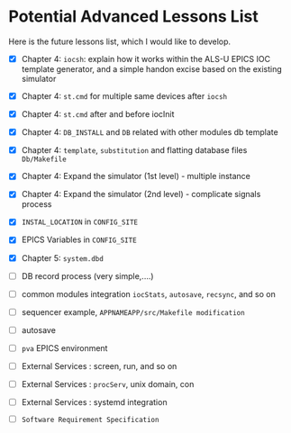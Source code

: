 # Potential Advanced Lessons List

Here is the future lessons list, which I would like to develop.

* [x] Chapter 4: `iocsh`: explain how it works within the ALS-U EPICS IOC template generator, and a simple handon excise based on the existing simulator
* [x] Chapter 4: `st.cmd` for multiple same devices after `iocsh`
* [x] Chapter 4: `st.cmd` after and before iocInit
* [x] Chapter 4: `DB_INSTALL` and `DB` related with other modules db template

* [x] Chapter 4: `template`, `substitution` and flatting database files `Db/Makefile`
* [x] Chapter 4: Expand the simulator (1st level) - multiple instance
* [x] Chapter 4: Expand the simulator (2nd level) - complicate signals process
* [x] `INSTAL_LOCATION` in `CONFIG_SITE`
* [x] EPICS Variables in `CONFIG_SITE`
* [x] Chapter 5: `system.dbd`
* [ ] DB record process (very simple,....)
* [ ] common modules integration `iocStats`, `autosave`, `recsync`, and so on
* [ ] sequencer example, `APPNAMEAPP/src/Makefile modification`
* [ ] autosave
* [ ] `pva` EPICS environment
* [ ] External Services : screen, run, and so on
* [ ] External Services : `procServ`, unix domain, con
* [ ] External Services : systemd integration
* [ ] `Software Requirement Specification`
